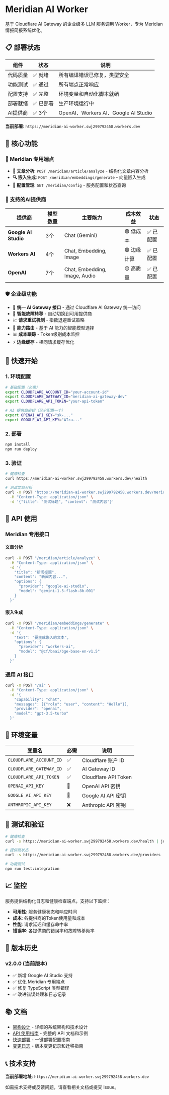 # Meridian AI Worker

基于 Cloudflare AI Gateway 的企业级多 LLM 服务调用 Worker，专为 Meridian 情报简报系统优化。

## 📋 部署状态

| 组件 | 状态 | 说明 |
|------|------|------|
| 代码质量 | ✅ 就绪 | 所有编译错误已修复，类型安全 |
| 功能测试 | ✅ 通过 | 所有端点正常响应 |
| 配置支持 | ✅ 完整 | 环境变量和自动化脚本就绪 |
| 部署就绪 | ✅ 已部署 | 生产环境运行中 |
| AI提供商 | ✅ 3个 | OpenAI、Workers AI、Google AI Studio |

**当前部署**: `https://meridian-ai-worker.swj299792458.workers.dev`

## 🌟 核心功能

### 🎯 Meridian 专用端点

- **📰 文章分析**: `POST /meridian/article/analyze` - 结构化文章内容分析
- **🔍 嵌入生成**: `POST /meridian/embeddings/generate` - 向量嵌入生成
- **🔧 配置管理**: `GET /meridian/config` - 服务配置和状态查询

### 🤖 支持的AI提供商

| 提供商 | 模型数量 | 主要能力 | 成本效益 | 状态 |
|--------|----------|----------|----------|------|
| **Google AI Studio** | 3个 | Chat (Gemini) | 🟢 低成本 | ✅ 已配置 |
| **Workers AI** | 4个 | Chat, Embedding, Image | 🟢 边缘计算 | ✅ 已配置 |
| **OpenAI** | 7个 | Chat, Embedding, Image, Audio | 🟡 高质量 | ✅ 已配置 |

### 🛡️ 企业级功能

- 🚀 **统一 AI Gateway 接口** - 通过 Cloudflare AI Gateway 统一访问
- 🔄 **智能故障转移** - 自动切换到可用提供商
- 📈 **请求重试机制** - 指数退避重试策略  
- 🎯 **能力路由** - 基于 AI 能力的智能模型选择
- 📊 **成本跟踪** - Token级别成本监控
- ⚡ **边缘缓存** - 相同请求缓存优化

## 🚀 快速开始

### 1. 环境配置

```bash
# 基础配置（必需）
export CLOUDFLARE_ACCOUNT_ID="your-account-id"
export CLOUDFLARE_GATEWAY_ID="meridian-ai-gateway-dev" 
export CLOUDFLARE_API_TOKEN="your-api-token"

# AI 提供商密钥（至少配置一个）
export OPENAI_API_KEY="sk-..."
export GOOGLE_AI_API_KEY="AIza..."
```

### 2. 部署

```bash
npm install
npm run deploy
```

### 3. 验证

```bash
# 健康检查
curl https://meridian-ai-worker.swj299792458.workers.dev/health

# 测试文章分析
curl -X POST "https://meridian-ai-worker.swj299792458.workers.dev/meridian/article/analyze" \
  -H "Content-Type: application/json" \
  -d '{"title": "测试标题", "content": "测试内容"}'
```

## 📡 API 使用

### Meridian 专用接口

#### 文章分析

```bash
curl -X POST "/meridian/article/analyze" \
  -H "Content-Type: application/json" \
  -d '{
    "title": "新闻标题",
    "content": "新闻内容...",
    "options": {
      "provider": "google-ai-studio",
      "model": "gemini-1.5-flash-8b-001"
    }
  }'
```

#### 嵌入生成

```bash
curl -X POST "/meridian/embeddings/generate" \
  -H "Content-Type: application/json" \
  -d '{
    "text": "要生成嵌入的文本",
    "options": {
      "provider": "workers-ai",
      "model": "@cf/baai/bge-base-en-v1.5"
    }
  }'
```

### 通用 AI 接口

```bash
curl -X POST "/ai" \
  -H "Content-Type: application/json" \
  -d '{
    "capability": "chat",
    "messages": [{"role": "user", "content": "Hello"}],
    "provider": "openai",
    "model": "gpt-3.5-turbo"
  }'
```

## 🔧 环境变量

| 变量名 | 必需 | 说明 |
|--------|------|------|
| `CLOUDFLARE_ACCOUNT_ID` | ✅ | Cloudflare 账户 ID |
| `CLOUDFLARE_GATEWAY_ID` | ✅ | AI Gateway ID |
| `CLOUDFLARE_API_TOKEN` | ✅ | Cloudflare API Token |
| `OPENAI_API_KEY` | 🔶 | OpenAI API 密钥 |
| `GOOGLE_AI_API_KEY` | 🔶 | Google AI API 密钥 |
| `ANTHROPIC_API_KEY` | ❌ | Anthropic API 密钥 |

## 🧪 测试和验证

```bash
# 健康检查
curl -s https://meridian-ai-worker.swj299792458.workers.dev/health | jq .

# 提供商状态
curl -s https://meridian-ai-worker.swj299792458.workers.dev/providers | jq .

# 功能测试
npm run test:integration
```

## 📈 监控

服务提供结构化日志和健康检查端点，支持以下监控：

- **可用性**: 服务健康状态和响应时间
- **成本**: 各提供商的Token使用量和成本
- **性能**: 请求延迟和缓存命中率
- **错误率**: 各提供商的错误率和故障转移频率

## 🔄 版本历史

### v2.0.0 (当前版本)
- ✅ 新增 Google AI Studio 支持
- ✅ 优化 Meridian 专用端点
- ✅ 修复 TypeScript 类型错误
- ✅ 改进错误处理和日志记录

## 📚 文档

- [架构设计](./docs/ARCHITECTURE.md) - 详细的系统架构和技术设计
- [API 使用指南](./API_GUIDE.md) - 完整的 API 文档和示例
- [快速部署](./QUICK_DEPLOY.md) - 一键部署配置指南
- [变更日志](./CHANGELOG.md) - 版本变更记录和迁移指南

## 📞 技术支持

**当前部署地址**: `https://meridian-ai-worker.swj299792458.workers.dev`

如需技术支持或反馈问题，请查看相关文档或提交 Issue。
